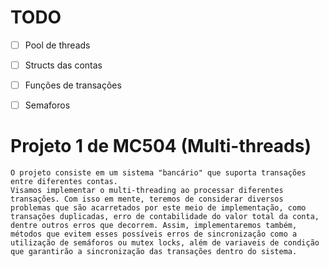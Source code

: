 # TODO
- [ ] Pool de threads
- [ ] Structs das contas
- [ ] Funções de transações
- [ ] Semaforos


# Projeto 1 de MC504 (Multi-threads)
    O projeto consiste em um sistema "bancário" que suporta transações entre diferentes contas.
    Visamos implementar o multi-threading ao processar diferentes transações. Com isso em mente, teremos de considerar diversos problemas que são acarretados por este meio de implementação, como transações duplicadas, erro de contabilidade do valor total da conta, dentre outros erros que decorrem. Assim, implementaremos também, métodos que evitem esses possíveis erros de sincronização como a utilização de semáforos ou mutex locks, além de variaveis de condição que garantirão a sincronização das transações dentro do sistema.
